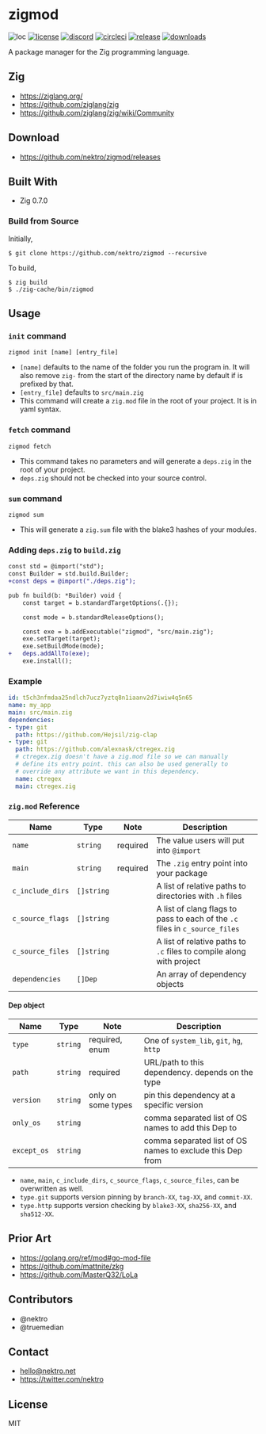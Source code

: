 # zigmod
![loc](https://sloc.xyz/github/nektro/zigmod)
[![license](https://img.shields.io/github/license/nektro/zigmod.svg)](https://github.com/nektro/zigmod/blob/master/LICENSE)
[![discord](https://img.shields.io/discord/551971034593755159.svg?logo=discord)](https://discord.gg/P6Y4zQC)
[![circleci](https://circleci.com/gh/nektro/zigmod.svg?style=svg)](https://circleci.com/gh/nektro/zigmod)
[![release](https://img.shields.io/github/v/release/nektro/zigmod)](https://github.com/nektro/zigmod/releases/latest)
[![downloads](https://img.shields.io/github/downloads/nektro/zigmod/total.svg)](https://github.com/nektro/zigmod/releases)

A package manager for the Zig programming language.

## Zig
- https://ziglang.org/
- https://github.com/ziglang/zig
- https://github.com/ziglang/zig/wiki/Community

## Download
- https://github.com/nektro/zigmod/releases

## Built With
- Zig 0.7.0

### Build from Source
Initially,
```
$ git clone https://github.com/nektro/zigmod --recursive
```

To build,
```
$ zig build
$ ./zig-cache/bin/zigmod
```

## Usage

### `init` command
```
zigmod init [name] [entry_file]
```

- `[name]` defaults to the name of the folder you run the program in. It will also remove `zig-` from the start of the directory name by default if is prefixed by that.
- `[entry_file]` defaults to `src/main.zig`
- This command will create a `zig.mod` file in the root of your project. It is in yaml syntax.

<!--
### `add` command
```
zigmod add <type> <path>
```

- `<type>` is the type of package we're adding.
- `<path>` is the URL to the package you'd like to include.

#### Available types
- `system_lib`
- `git`
- `hg`
- `http`
-->

### `fetch` command
```
zigmod fetch
```

- This command takes no parameters and will generate a `deps.zig` in the root of your project.
- `deps.zig` should not be checked into your source control.

### `sum` command
```
zigmod sum
```

- This will generate a `zig.sum` file with the blake3 hashes of your modules.
<!-- - Place that hash in the `hash: blake-<hash>` property of a dependency to be able to check it with `verify`. -->

### Adding `deps.zig` to `build.zig`
```diff
const std = @import("std");
const Builder = std.build.Builder;
+const deps = @import("./deps.zig");

pub fn build(b: *Builder) void {
    const target = b.standardTargetOptions(.{});

    const mode = b.standardReleaseOptions();

    const exe = b.addExecutable("zigmod", "src/main.zig");
    exe.setTarget(target);
    exe.setBuildMode(mode);
+   deps.addAllTo(exe);
    exe.install();
```

### Example
```yml
id: t5ch3nfmdaa25ndlch7ucz7yztq8n1iaanv2d7iwiw4q5n65
name: my_app
main: src/main.zig
dependencies:
- type: git
  path: https://github.com/Hejsil/zig-clap
- type: git
  path: https://github.com/alexnask/ctregex.zig
  # ctregex.zig doesn't have a zig.mod file so we can manually
  # define its entry point. this can also be used generally to
  # override any attribute we want in this dependency.
  name: ctregex
  main: ctregex.zig
```

### `zig.mod` Reference
| Name | Type | Note | Description |
|------|------|------|-------------|
| `name` | `string` | required | The value users will put into `@import` |
| `main` | `string` | required | The `.zig` entry point into your package |
| `c_include_dirs` | `[]string` | | A list of relative paths to directories with `.h` files |
| `c_source_flags` | `[]string` | | A list of clang flags to pass to each of the `.c` files in `c_source_files` |
| `c_source_files` | `[]string` | | A list of relative paths to `.c` files to compile along with project |
| `dependencies` | `[]Dep` | | An array of dependency objects |

#### Dep object
| Name | Type | Note | Description |
|------|------|------|-------------|
| `type` | `string` | required, enum | One of `system_lib`, `git`, `hg`, `http` |
| `path` | `string` | required | URL/path to this dependency. depends on the type |
| `version` | `string` | only on some types | pin this dependency at a specific version |
| `only_os` | `string` | | comma separated list of OS names to add this Dep to |
| `except_os` | `string` | | comma separated list of OS names to exclude this Dep from |

- `name`, `main`, `c_include_dirs`, `c_source_flags`, `c_source_files`, can be overwritten as well.
- `type.git` supports version pinning by `branch-XX`, `tag-XX`, and `commit-XX`.
- `type.http` supports version checking by `blake3-XX`, `sha256-XX`, and `sha512-XX`.

## Prior Art
- https://golang.org/ref/mod#go-mod-file
- https://github.com/mattnite/zkg
- https://github.com/MasterQ32/LoLa

## Contributors
- @nektro
- @truemedian

## Contact
- hello@nektro.net
- https://twitter.com/nektro

## License
MIT
